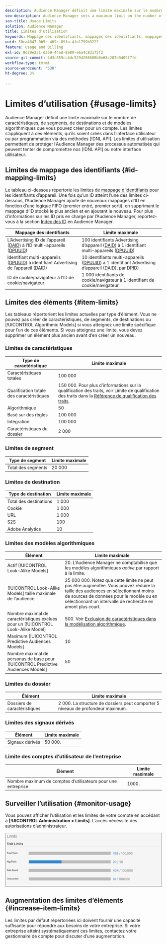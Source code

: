 ```yaml
---
description: Audience Manager définit une limite maximale sur le nombre de caractéristiques, de segments, de destinations et de modèles algorithmiques que vous pouvez créer pour un compte. Les limites s’appliquent à ces éléments, qu’ils soient créés dans l’interface utilisateur ou par programmation au moyen de méthodes API. Les limites d’utilisation permettent de protéger l’Audience Manager des processus automatisés qui peuvent tenter de compromettre nos API ou notre interface utilisateur.
seo-description: Audience Manager sets a maximum limit on the number of traits, segments, destinations, and algorithmic models that you can create for an account. Limits apply to these items whether created in the user interface or programmatically through API methods. Usage limits help protect Audience Manager from automated processes that may attempt to compromise our APIs or user interface.
seo-title: Usage Limits
solution: Audience Manager
title: Limites d’utilisation
keywords: Mappage des identifiants, mappages des identifiants, mappages de cookies
uuid: 50ca4647-0b5c-409c-89fa-4fa1799b3222
feature: Usage and Billing
exl-id: 8d29e231-d369-44ad-8e89-e6a4c83175f2
source-git-commit: 4d3c859cc4dc5294286680b0e63c287e0409f7fd
workflow-type: tm+mt
source-wordcount: '530'
ht-degree: 3%

---
```


# Limites d’utilisation {#usage-limits}

Audience Manager définit une limite maximale sur le nombre de caractéristiques, de segments, de destinations et de modèles algorithmiques que vous pouvez créer pour un compte. Les limites s’appliquent à ces éléments, qu’ils soient créés dans l’interface utilisateur ou par programmation via des méthodes [!DNL API]. Les limites d’utilisation permettent de protéger l’Audience Manager des processus automatisés qui peuvent tenter de compromettre nos [!DNL API] ou notre interface utilisateur.

## Limites de mappage des identifiants {#id-mapping-limits}

Le tableau ci-dessous répertorie les limites de [mappage d’identifiants](../../integration/sending-audience-data/batch-data-transfer-explained/id-sync-http.md) pour les identifiants d’appareil. Une fois qu’un ID atteint l’une des limites ci-dessous, l’Audience Manager ajoute de nouveaux mappages d’ID en fonction d’une logique FIFO (premier entré, premier sorti), en supprimant le mappage d’ID stocké le plus ancien et en ajoutant le nouveau. Pour plus d’informations sur les ID pris en charge par l’Audience Manager, reportez-vous à la section [Index des ID](../../reference/ids-in-aam.md) en Audience Manager.

| Mappage des identifiants | Limite maximale |
|-----------|-------------- |
| L’Advertising ID de l’appareil ([DAID](../../reference/ids-in-aam.md)) à l’ID multi-appareils ([DPUUID](../../reference/ids-in-aam.md)) | 100 identifiants Advertising d’appareil ([DAID](../../reference/ids-in-aam.md)) à 1 identifiant multi-appareils ([DPUUID](../../reference/ids-in-aam.md)) |
| Identifiant multi-appareils ([DPUUID](../../reference/ids-in-aam.md)) à identifiant Advertising de l’appareil ([DAID](../../reference/ids-in-aam.md)) | 10 identifiants multi-appareils ([DPUUID](../../reference/ids-in-aam.md)) à 1 identifiant Advertising d’appareil ([DAID](../../reference/ids-in-aam.md)), par [DPID](../../reference/ids-in-aam.md)) |
| ID de cookie/navigateur à l’ID de cookie/navigateur | 1 000 identifiants de cookie/navigateur à 1 identifiant de cookie/navigateur |

## Limites des éléments {#item-limits}

Les tableaux répertorient les limites actuelles par type d’élément. Vous ne pouvez pas créer de caractéristiques, de segments, de destinations ou [!UICONTROL Algorithmic Models] si vous atteignez une limite spécifique pour l’un de ces éléments. Si vous atteignez une limite, vous devez supprimer un élément plus ancien avant d’en créer un nouveau.

### Limites de caractéristiques

| Type de caractéristique | Limite maximale |
| -------------------------- | ------------------------------------- |
| Caractéristiques totales | 100 000 |
| Qualification totale des caractéristiques | 150 000. Pour plus d’informations sur la qualification des traits, voir Limite de qualification des traits dans la [Référence de qualification des traits](/help/using/features/traits/trait-and-segment-qualification-reference.md#trait-qualification-limit). |
| Algorithmique | 50 |
| Basé sur des règles | 100 000 |
| Intégration | 100 000 |
| Caractéristiques du dossier | 2 000 |

### Limites de segment

| Type de segment | Limite maximale |
| -------------- | ------------- |
| Total des segments | 20 000 |

### Limites de destination

| Type de destination | Limite maximale |
| ------------------ | ------------- |
| Total des destinations | 1 000 |
| Cookie | 1 000 |
| URL | 1 000 |
| S2S | 100 |
| Adobe Analytics | 10 |

### Limites des modèles algorithmiques

| Élément | Limite maximale |
| -------- | ----- |
| Actif [!UICONTROL Look-Alike Models] | 20. L’Audience Manager ne comptabilise que les modèles algorithmiques *active* par rapport à la limite. |
| [!UICONTROL Look-Alike Models] taille maximale de l’audience | 25 000 000.  Notez que cette limite ne peut pas être augmentée. Vous pouvez réduire la taille des audiences en sélectionnant moins de sources de données pour le modèle ou en sélectionnant un intervalle de recherche en amont plus court. |
| Nombre maximal de caractéristiques exclues pour un [!UICONTROL Look-Alike Model] | 500. Voir [Exclusion de caractéristiques dans la modélisation algorithmique](/help/using/features/algorithmic-models/trait-exclusion-algo-models.md). |
| Maximum [!UICONTROL Predictive Audiences Models] | 10 |
| Nombre maximal de personas de base pour [!UICONTROL Predictive Audiences Models] | 50 |

### Limites du dossier

| Élément | Limite maximale |
| ------------- | ------------------ |
| Dossiers de caractéristiques | 2 000.  La structure de dossiers peut comporter 5 niveaux de profondeur maximum. |

### Limites des signaux dérivés

| Élément | Limite maximale |
| --------------- | ------------- |
| Signaux dérivés | 50 000. |

### Limite des comptes d’utilisateur de l’entreprise

| Élément | Limite maximale |
| ----------- | ------------- |
| Nombre maximum de comptes d’utilisateurs pour une entreprise | 1000. |

## Surveiller l’utilisation {#monitor-usage}

Vous pouvez afficher l’utilisation et les limites de votre compte en accédant à **[!UICONTROL Administration > Limits]**. L’accès nécessite des autorisations d’administrateur.

![limite d’utilisation image](assets/usage-limits.png)

## Augmentation des limites d’éléments {#increase-item-limits}

Les limites par défaut répertoriées ici doivent fournir une capacité suffisante pour répondre aux besoins de votre entreprise. Si votre entreprise atteint systématiquement ces limites, contactez votre gestionnaire de compte pour discuter d’une augmentation.
